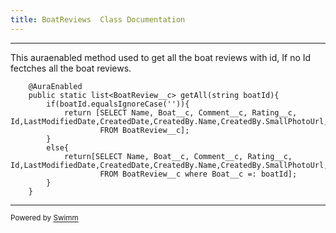 ```yaml
---
title: BoatReviews  Class Documentation
---
```

<SwmSnippet path="/force-app/main/default/classes/BoatReviews.cls" line="2">

---

This auraenabled method used to get all the boat reviews with id, If no Id fectches all the boat reviews.

```apex
	@AuraEnabled
    public static list<BoatReview__c> getAll(string boatId){
        if(boatId.equalsIgnoreCase('')){
            return [SELECT Name, Boat__c, Comment__c, Rating__c, Id,LastModifiedDate,CreatedDate,CreatedBy.Name,CreatedBy.SmallPhotoUrl,CreatedBy.CompanyName 
                    FROM BoatReview__c];
        }
        else{
            return[SELECT Name, Boat__c, Comment__c, Rating__c, Id,LastModifiedDate,CreatedDate,CreatedBy.Name,CreatedBy.SmallPhotoUrl,CreatedBy.CompanyName 
                    FROM BoatReview__c where Boat__c =: boatId];
        }
    }
```

---

</SwmSnippet>

<SwmMeta version="3.0.0" repo-id="Z2l0aHViJTNBJTNBYXJpJTNBJTNBYXNod2luYXJlbg==" repo-name="ari"><sup>Powered by [Swimm](https://app.swimm.io/)</sup></SwmMeta>
